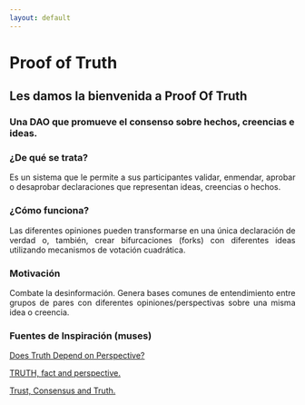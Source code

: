 ```yaml
---
layout: default
---
```

# Proof of Truth
## Les damos la bienvenida a Proof Of Truth
### Una DAO que promueve el consenso sobre hechos, creencias e ideas.

### ¿De qué se trata?
<p style='text-align: justify;'>Es un sistema que le permite a sus participantes validar, enmendar, aprobar o desaprobar declaraciones que representan ideas, creencias o hechos.</p>

### ¿Cómo funciona?
<p style='text-align: justify;'>Las diferentes opiniones pueden transformarse en una única declaración de verdad o, también, crear bifurcaciones (forks) con diferentes ideas utilizando mecanismos de votación cuadrática.</p>

### Motivación
<p style='text-align: justify;'>Combate la desinformación. Genera bases comunes de entendimiento entre grupos de pares con diferentes opiniones/perspectivas sobre una misma idea o creencia.</p>

### Fuentes de Inspiración (muses)

[Does Truth Depend on Perspective?](https://gregenos.org/does-truth-depend-on-perspective/)

[TRUTH, fact and perspective.](http://sohowdoweknow.weebly.com/forum/truth-fact-and-perspective)

[Trust, Consensus and Truth.](https://medium.com/swlh/trust-consensus-and-truth-3ba142706432)
